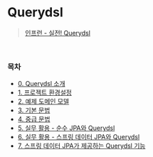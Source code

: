 # Querydsl
> [인프런 - 실전! Querydsl](https://www.inflearn.com/course/Querydsl-%EC%8B%A4%EC%A0%84/dashboard)
<br>

### 목차
- [0. Querydsl 소개](https://github.com/qlalzl9/TIL/blob/master/JPA/Querydsl/0_Querydsl_Intro.md)
- [1. 프로젝트 환경설정]()
- [2. 예제 도메인 모델]()
- [3. 기본 문법]()
- [4. 중급 문법]()
- [5. 실무 활용 - 순수 JPA와 Querydsl]()
- [6. 실무 활용 - 스프링 데이터 JPA와 Querydsl]()
- [7. 스프링 데이터 JPA가 제공하는 Querydsl 기능]()